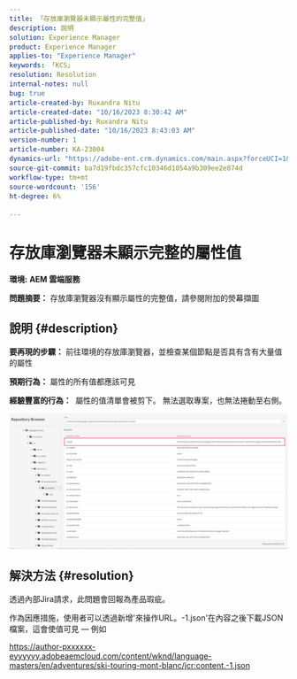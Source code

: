 ```yaml
---
title: 「存放庫瀏覽器未顯示屬性的完整值」
description: 說明
solution: Experience Manager
product: Experience Manager
applies-to: "Experience Manager"
keywords: 「KCS」
resolution: Resolution
internal-notes: null
bug: true
article-created-by: Ruxandra Nitu
article-created-date: "10/16/2023 8:30:42 AM"
article-published-by: Ruxandra Nitu
article-published-date: "10/16/2023 8:43:03 AM"
version-number: 1
article-number: KA-23004
dynamics-url: "https://adobe-ent.crm.dynamics.com/main.aspx?forceUCI=1&pagetype=entityrecord&etn=knowledgearticle&id=68ec2944-fe6b-ee11-8df0-6045bd006e5a"
source-git-commit: ba7d19fbdc357cfc10346d1054a9b309ee2e874d
workflow-type: tm+mt
source-wordcount: '156'
ht-degree: 6%

---
```


# 存放庫瀏覽器未顯示完整的屬性值


<b>環境:</b> <b>AEM 雲端服務</b>

<b>問題摘要：</b> 存放庫瀏覽器沒有顯示屬性的完整值，請參閱附加的熒幕擷圖

## 說明 {#description}


<b>要再現的步驟：</b> 前往環境的存放庫瀏覽器，並檢查某個節點是否具有含有大量值的屬性

<b>預期行為：</b> 屬性的所有值都應該可見

<b>經驗豐富的行為：</b>  屬性的值清單會被剪下。 無法選取專案，也無法捲動至右側。



![](assets/05df7e78-ff6b-ee11-8df0-6045bd006e5a.png)


## 解決方法 {#resolution}


透過內部Jira請求，此問題會回報為產品瑕疵。

作為因應措施，使用者可以透過新增&#39;來操作URL。-1.json&#39;在內容之後下載JSON檔案，這會使值可見 — 例如

https://author-pxxxxxx-eyyyyyy.adobeaemcloud.com/content/wknd/language-masters/en/adventures/ski-touring-mont-blanc/jcr:content.-1.json
